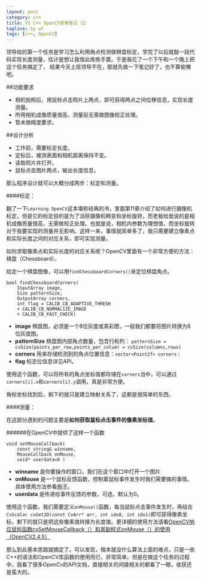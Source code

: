 ```yaml
---
layout: post
category: c++
title: VS C++ OpenCV使用笔记（2）
tagline: by wt
tags: [c++, OpenCV]
---
```

领导给的第一个任务是学习怎么利用角点检测做棋盘标定，学完了以后就敲一段代码实现长度测量，估计是想让我借此练练手罢。于是我花了一个下午和一个晚上把这个任务搞定了，
结果今天上班领导不在，那就先做一下笔记好了，也不算偷懒吧。

<!--more-->

##功能要求

- 相机拍照后，用鼠标点击照片上两点，即可获得两点之间位移信息，实现长度测量。
- 所用相机成像质量很高，测量前无需做图像校正处理。
- 暂未做精度要求。

##设计分析

- 工作前，需要标定长度。
- 定标后，被测表面和相机距离保持不变。
- 读取照片并打开。
- 鼠标点击图片两点，输出长度信息。

那么程序设计就可以大概分成两步：标定和测量。

####标定：

翻了一下`Learning OpenCV`这本堪称经典的书，里面第11章介绍了如何进行摄像机标定，但是它的标定目的是为了消除摄像机畸变和坐标旋转，而老板给我说的是相机成像质量很高，无需做校正处理。也就是说，相机内参数为理想值，而坐标旋转对于我要实现的测量并无影响。这样一来，事情就简单多了，我只需要建立像素点和实际长度之间的对应关系，即可实现测量。

如何求取像素点和实际长度的对应关系呢？OpenCV里面有一个非常方便的方法：棋盘（Chessboard）。

给定一个棋盘图像，可以用`findChessboardCorners()`来定位棋盘角点。

	bool findChessboardCorners(
		InputArray image,
		Size patternSize, 
		OutputArray corners,
		int flag = CALIB_CB_ADAPTIVE_THRESH
		+ CALIB_CB_NORMALIZE_IMAGE
		+ CALIB_CB_FAST_CHECK)

- **image** 棋盘图，必须是一个8位灰度或真彩图，一般我们都要将图片转换为8位灰度图。
- **patternSize** 棋盘图内部角点数量，包含行和列： `patternSize = cvSize(points_per_row,points_per_colum) = cvSize(columns,rows)`
- **corners** 用来存储检测到的角点位置信息：`vector<Point2f> corners；`
- **flag** 标志位信息详见API。

使用这个函数，可以将所有的角点坐标值都存储在`corners`当中，可以通过`corners[i].x`和`corners[i].y`调用，真是非常方便。

角标坐标找到后，剩下的就只是建立映射关系了，这都是很简单的东西。

####测量：

在这部分遇到的问题主要是**如何获取鼠标点击事件的像素坐标值**。

######在OpenCV中提供了这样一个函数

	void setMouseCallback(
		const string& winname, 
		MouseCallback onMouse, 
		void* userdata=0 )

- **winname** 是你要操作的窗口，我们在这个窗口中打开一个图片
- **onMouse** 是一个鼠标反馈函数，控制着鼠标事件发生时我们需要做的事情。具体使用方法参看[例子](https://github.com/Itseez/opencv/tree/master/samples/cpp/ffilldemo.cpp)。
- **userdata** 是传递给事件反馈的参数，可选，默认为0。

使用这个函数，我们需要定义`onMouse()`函数，每当鼠标点击事件发生时，再结合`CvScalar cvGet2D(const CvArr* arr, int idx0, int idx1)`即可获得像素坐标，剩下的就只是把这些像素值转换为长度值。更详细的使用方法请看[OpenCV响应鼠标函数cvSetMouseCallback（）和其副程式onMouse（）的使用（OpenCV2.4.5）](http://blog.csdn.net/glb562000520/article/details/8938582)

那么到此基本思路就搞定了。可以发现，根本就没什么算法上面的难点，只是一些C++的语法和OpenCV库函数的使用而已，非常简单。但是在做这个任务的过程中，我看了很多OpenCv的API文档，直接相关的间接相关的都看了一眼，收获还是蛮大的。
